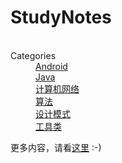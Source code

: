 # StudyNotes

<dl>
   <dt>Categories</dt>
   <dd><a href="#Android">Android</a></dd>
   <dd><a href="#Java">Java</a></dd>
   <dd><a href="#ComputerNetwork">计算机网络</a></dd>
   <dd><a href="#Algorithms">算法</a></dd>
   <dd><a href="#DesignPatterns">设计模式</a></dd>
   <dd><a href="#Utils">工具类</a></dd>
</dl>







更多内容，请看[这里](https://barackbao.cn) :-) 





